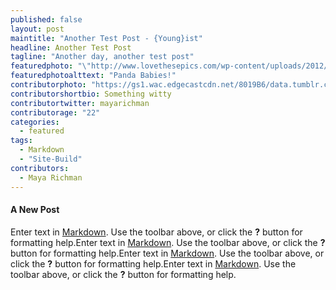 ```yaml
---
published: false
layout: post
maintitle: "Another Test Post - {Young}ist"
headline: Another Test Post
tagline: "Another day, another test post"
featuredphoto: "\"http://www.lovethesepics.com/wp-content/uploads/2012/04/12-baby-giant-pandas-in-a-crib.jpg\""
featuredphotoalttext: "Panda Babies!"
contributorphoto: "https://gs1.wac.edgecastcdn.net/8019B6/data.tumblr.com/30a5a903022d519cfbfad525904da6dd/tumblr_inline_mocar7RARS1rkj9dw.jpg"
contributorshortbio: Something witty
contributortwitter: mayarichman
contributorage: "22"
categories: 
  - featured
tags: 
  - Markdown
  - "Site-Build"
contributors: 
  - Maya Richman
---
```


#### A New Post

Enter text in [Markdown](http://daringfireball.net/projects/markdown/). Use the toolbar above, or click the **?** button for formatting help.Enter text in [Markdown](http://daringfireball.net/projects/markdown/). Use the toolbar above, or click the **?** button for formatting help.Enter text in [Markdown](http://daringfireball.net/projects/markdown/). Use the toolbar above, or click the **?** button for formatting help.Enter text in [Markdown](http://daringfireball.net/projects/markdown/). Use the toolbar above, or click the **?** button for formatting help.